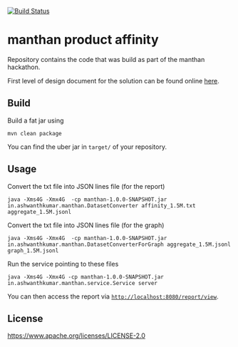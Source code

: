[![Build Status](https://travis-ci.org/ashwanthkumar/manthan-product-affinity.svg?branch=master)](https://travis-ci.org/ashwanthkumar/manthan-product-affinity)
# manthan product affinity

Repository contains the code that was build as part of the  manthan hackathon.

First level of design document for the solution can be found online [here](https://docs.google.com/document/d/139vsPB_nDf2F7adNe6KPLnmXszBsqmEIydIXwflxZL4/edit?usp=sharing).

## Build
Build a fat jar using 
```
mvn clean package
```

You can find the uber jar in `target/` of your repository.

## Usage
Convert the txt file into JSON lines file (for the report)
```
java -Xms4G -Xmx4G  -cp manthan-1.0.0-SNAPSHOT.jar in.ashwanthkumar.manthan.DatasetConverter affinity_1.5M.txt  aggregate_1.5M.jsonl
```

Convert the txt file into JSON lines file (for the graph)
```
java -Xms4G -Xmx4G  -cp manthan-1.0.0-SNAPSHOT.jar in.ashwanthkumar.manthan.DatasetConverterForGraph aggregate_1.5M.jsonl  graph_1.5M.jsonl
```

Run the service pointing to these files
```
java -Xms4G -Xmx4G -cp manthan-1.0.0-SNAPSHOT.jar in.ashwanthkumar.manthan.service.Service server
```

You can then access the report via [`http://localhost:8080/report/view`](http://localhost:8080/report/view).

## License
https://www.apache.org/licenses/LICENSE-2.0
